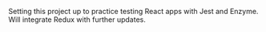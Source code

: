Setting this project up to practice testing React apps with Jest and Enzyme. Will integrate Redux with further updates. 
